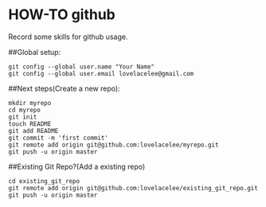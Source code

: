 
# HOW-TO github

Record some skills for github usage.

##Global setup:
  
    git config --global user.name "Your Name"
    git config --global user.email lovelacelee@gmail.com
      
##Next steps(Create a new repo):

    mkdir myrepo
    cd myrepo
    git init
    touch README
    git add README
    git commit -m 'first commit'
    git remote add origin git@github.com:lovelacelee/myrepo.git
    git push -u origin master
      
##Existing Git Repo?(Add a existing repo)

    cd existing_git_repo
    git remote add origin git@github.com:lovelacelee/existing_git_repo.git
    git push -u origin master